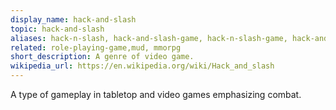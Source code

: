 ```yaml
---
display_name: hack-and-slash
topic: hack-and-slash
aliases: hack-n-slash, hack-and-slash-game, hack-n-slash-game, hack-and-slay-game, hack-n-slay, hack-and-slay-game, hack-n-slay-game
related: role-playing-game,mud, mmorpg
short_description: A genre of video game.
wikipedia_url: https://en.wikipedia.org/wiki/Hack_and_slash
---
```

A type of gameplay in tabletop and video games emphasizing combat.
